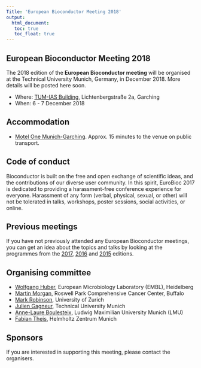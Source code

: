```yaml
---
Title: 'European Bioconductor Meeting 2018'
output:
  html_document:
   toc: true
   toc_float: true
---
```


## European Bioconductor Meeting 2018


The 2018 edition of the **European Bioconductor meeting** will be
organised at the Technical University Munich, Germany, in December 2018. More details will be
posted here soon.

- Where: [TUM-IAS Building](https://www.ias.tum.de/index.php?id=32), Lichtenbergstraße 2a, Garching
- When: 6 - 7 December 2018

## Accommodation
- [Motel One Munich-Garching](https://www.motel-one.com/en/hotels/munich/hotel-munich-garching/). Approx. 15 minutes to the venue on public transport.


## Code of conduct

Bioconductor is built on the free and open exchange of scientific
ideas, and the contributions of our diverse user community. In this
spirit, EuroBioc 2017 is dedicated to providing a harassment-free
conference experience for everyone. Harassment of any form (verbal,
physical, sexual, or other) will not be tolerated in talks, workshops,
poster sessions, social activities, or online.

## Previous meetings

If you have not previously attended any European Bioconductor
meetings, you can get an idea about the topics and talks by looking at
the programmes from the
[2017](https://bioconductor.github.io/EuroBioc2017/),
[2016](http://www.scicore.ch/events/eurobioc2016/) and
[2015](https://sites.google.com/site/eurobioc2015/) editions.

## Organising committee
- [Wolfgang Huber](https://www.embl.de/research/units/genome_biology/huber/), European Microbiology Laboratory (EMBL), Heidelberg
- [Martin Morgan](https://www.roswellpark.org/martin-morgan), Roswell Park Comprehensive Cancer Center, Buffalo
- [Mark Robinson](https://robinsonlabuzh.github.io/), University of Zurich
- [Julien Gagneur](https://www.gagneurlab.in.tum.de/), Technical University Munich 
- [Anne-Laure Boulesteix](https://www.ibe.med.uni-muenchen.de/lehrstuehle/pr-molecular-medicine/index.html), Ludwig Maximilian University Munich (LMU)
- [Fabian Theis](https://www.helmholtz-muenchen.de/icb/index.html), Helmholtz Zentrum Munich

## Sponsors

If you are interested in supporting this meeting, please contact the
organisers.
